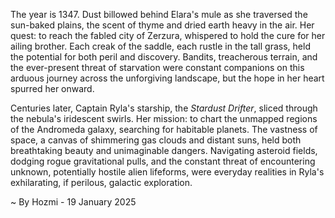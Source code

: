 
The year is 1347.  Dust billowed behind Elara's mule as she traversed the sun-baked plains, the scent of thyme and dried earth heavy in the air. Her quest: to reach the fabled city of Zerzura, whispered to hold the cure for her ailing brother.  Each creak of the saddle, each rustle in the tall grass, held the potential for both peril and discovery. Bandits, treacherous terrain, and the ever-present threat of starvation were constant companions on this arduous journey across the unforgiving landscape, but the hope in her heart spurred her onward.

Centuries later, Captain Ryla's starship, the *Stardust Drifter*, sliced through the nebula's iridescent swirls.  Her mission: to chart the unmapped regions of the Andromeda galaxy, searching for habitable planets.  The vastness of space, a canvas of shimmering gas clouds and distant suns, held both breathtaking beauty and unimaginable dangers.  Navigating asteroid fields, dodging rogue gravitational pulls, and the constant threat of encountering unknown, potentially hostile alien lifeforms, were everyday realities in Ryla's exhilarating, if perilous, galactic exploration.

~ By Hozmi - 19 January 2025

